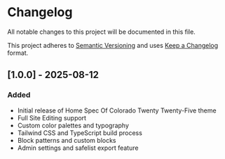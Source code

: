 # Changelog

All notable changes to this project will be documented in this file.

This project adheres to [Semantic Versioning](https://semver.org/) and uses [Keep a Changelog](https://keepachangelog.com/en/1.0.0/) format.

## [1.0.0] - 2025-08-12

### Added

- Initial release of Home Spec Of Colorado Twenty Twenty-Five theme
- Full Site Editing support
- Custom color palettes and typography
- Tailwind CSS and TypeScript build process
- Block patterns and custom blocks
- Admin settings and safelist export feature
